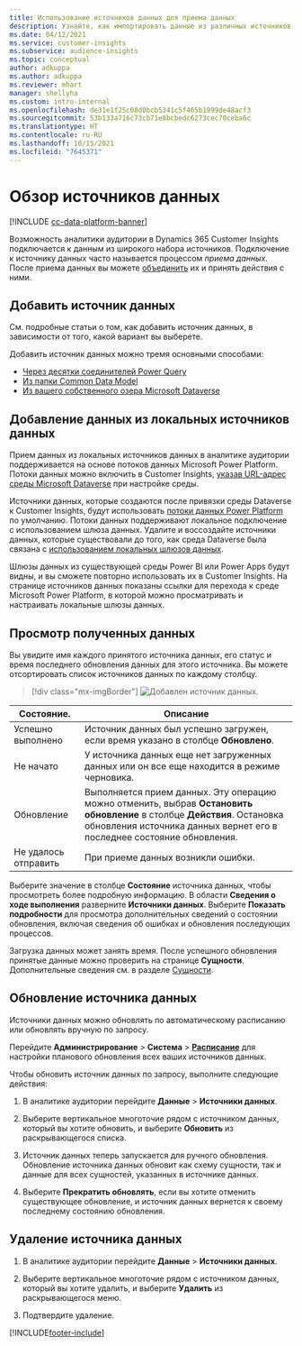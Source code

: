 ```yaml
---
title: Использование источников данных для приема данных
description: Узнайте, как импортировать данные из различных источников.
ms.date: 04/12/2021
ms.service: customer-insights
ms.subservice: audience-insights
ms.topic: conceptual
author: adkuppa
ms.author: adkuppa
ms.reviewer: mhart
manager: shellyha
ms.custom: intro-internal
ms.openlocfilehash: de31e1f25c08d0bcb5341c5f465b1999de48acf3
ms.sourcegitcommit: 53b133a716c73cb71e8bcbedc6273cec70ceba6c
ms.translationtype: HT
ms.contentlocale: ru-RU
ms.lasthandoff: 10/15/2021
ms.locfileid: "7645371"
---
```

# <a name="data-sources-overview"></a>Обзор источников данных

[!INCLUDE [cc-data-platform-banner](../includes/cc-data-platform-banner.md)]

Возможность аналитики аудитории в Dynamics 365 Customer Insights подключается к данным из широкого набора источников. Подключение к источнику данных часто называется процессом *приема данных*. После приема данных вы можете [объединить](data-unification.md) их и принять действия с ними.

## <a name="add-a-data-source"></a>Добавить источник данных

См. подробные статьи о том, как добавить источник данных, в зависимости от того, какой вариант вы выберете.

Добавить источник данных можно тремя основными способами:

- [Через десятки соединителей Power Query](connect-power-query.md)
- [Из папки Common Data Model](connect-common-data-model.md)
- [Из вашего собственного озера Microsoft Dataverse](connect-dataverse-managed-lake.md)

## <a name="add-data-from-on-premises-data-sources"></a>Добавление данных из локальных источников данных

Прием данных из локальных источников данных в аналитике аудитории поддерживается на основе потоков данных Microsoft Power Platform. Потоки данных можно включить в Customer Insights, [указав URL-адрес среды Microsoft Dataverse](create-environment.md) при настройке среды.

Источники данных, которые создаются после привязки среды Dataverse к Customer Insights, будут использовать [потоки данных Power Platform](/power-query/dataflows/overview-dataflows-across-power-platform-dynamics-365) по умолчанию. Потоки данных поддерживают локальное подключение с использованием шлюза данных. Удалите и воссоздайте источники данных, которые существовали до того, как среда Dataverse была связана с [использованием локальных шлюзов данных](/data-integration/gateway/service-gateway-app).

Шлюзы данных из существующей среды Power BI или Power Apps будут видны, и вы сможете повторно использовать их в Customer Insights. На странице источников данных показаны ссылки для перехода к среде Microsoft Power Platform, в которой можно просматривать и настраивать локальные шлюзы данных.

## <a name="review-ingested-data"></a>Просмотр полученных данных

Вы увидите имя каждого принятого источника данных, его статус и время последнего обновления данных для этого источника. Вы можете отсортировать список источников данных по каждому столбцу.

> [!div class="mx-imgBorder"]
> ![Добавлен источник данных.](media/configure-data-datasource-added.png "Добавлен источник данных")

|Состояние.  |Описание  |
|---------|---------|
|Успешно выполнено   |Источник данных был успешно загружен, если время указано в столбце **Обновлено**.
|Не начато   |У источника данных еще нет загруженных данных или он все еще находится в режиме черновика.         |
|Обновление    |Выполняется прием данных. Эту операцию можно отменить, выбрав **Остановить обновление** в столбце **Действия**. Остановка обновления источника данных вернет его в последнее состояние обновления.       |
|Не удалось отправить     |При приеме данных возникли ошибки.         |

Выберите значение в столбце **Состояние** источника данных, чтобы просмотреть более подробную информацию. В области **Сведения о ходе выполнения** разверните **Источники данных**. Выберите **Показать подробности** для просмотра дополнительных сведений о состоянии обновления, включая сведения об ошибках и обновления последующих процессов.

Загрузка данных может занять время. После успешного обновления принятые данные можно проверить на странице **Сущности**. Дополнительные сведения см. в разделе [Сущности](entities.md).

## <a name="refresh-a-data-source"></a>Обновление источника данных

Источники данных можно обновлять по автоматическому расписанию или обновлять вручную по запросу. 

Перейдите **Администрирование** > **Система** > [**Расписание**](system.md#schedule-tab) для настройки планового обновления всех ваших источников данных.

Чтобы обновить источник данных по запросу, выполните следующие действия:

1. В аналитике аудитории перейдите **Данные** > **Источники данных**.

2. Выберите вертикальное многоточие рядом с источником данных, который вы хотите обновить, и выберите **Обновить** из раскрывающегося списка.

3. Источник данных теперь запускается для ручного обновления. Обновление источника данных обновит как схему сущности, так и данные для всех сущностей, указанных в источнике данных.

4. Выберите **Прекратить обновлять**, если вы хотите отменить существующее обновление, и источник данных вернется к своему последнему состоянию обновления.

## <a name="delete-a-data-source"></a>Удаление источника данных

1. В аналитике аудитории перейдите **Данные** > **Источники данных**.

2. Выберите вертикальное многоточие рядом с источником данных, который вы хотите удалить, и выберите **Удалить** из раскрывающегося меню.

3. Подтвердите удаление.


[!INCLUDE[footer-include](../includes/footer-banner.md)]
